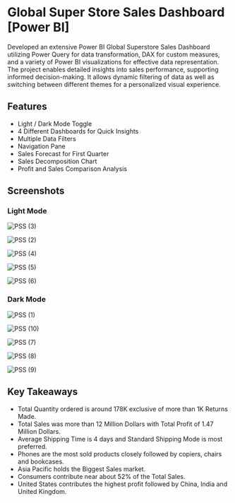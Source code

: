 # Global Super Store Sales Dashboard [Power BI]
Developed an extensive Power BI Global Superstore Sales Dashboard utilizing Power Query for data transformation, DAX for custom  measures, and a variety of Power BI visualizations for effective data representation. The project enables detailed insights into sales  performance, supporting informed decision-making. It allows dynamic filtering of data as well as switching between different themes for a personalized visual experience.

## Features

- Light / Dark Mode Toggle
- 4 Different Dashboards for Quick Insights
- Multiple Data Filters
- Navigation Pane
- Sales Forecast for First Quarter
- Sales Decomposition Chart
- Profit and Sales Comparison Analysis


## Screenshots
### Light Mode

![PSS (3)](https://github.com/jarsheenkaur/Global-Super-Store-Sales-Dashboard/assets/152518497/7f91564c-3426-4f56-8aad-f72b7165214c)

![PSS (2)](https://github.com/jarsheenkaur/Global-Super-Store-Sales-Dashboard/assets/152518497/e05ada8f-317d-4d68-bb67-550db7f55607)

![PSS (4)](https://github.com/jarsheenkaur/Global-Super-Store-Sales-Dashboard/assets/152518497/5293c62d-e7a7-43fa-bd2f-fd56a8a35269)

![PSS (5)](https://github.com/jarsheenkaur/Global-Super-Store-Sales-Dashboard/assets/152518497/aad35197-6970-4129-872a-8b02c1ea817f)

![PSS (6)](https://github.com/jarsheenkaur/Global-Super-Store-Sales-Dashboard/assets/152518497/fffe6ffe-8b3e-4d2a-8ce1-9e36c6f2b779)


### Dark Mode

![PSS (1)](https://github.com/jarsheenkaur/Global-Super-Store-Sales-Dashboard/assets/152518497/0f7afad5-aebe-4ad7-8235-ae6cf1a480cf)

![PSS (10)](https://github.com/jarsheenkaur/Global-Super-Store-Sales-Dashboard/assets/152518497/cd89c2fb-501f-4127-9fbd-9ab4f5804aec)

![PSS (7)](https://github.com/jarsheenkaur/Global-Super-Store-Sales-Dashboard/assets/152518497/1f26c061-c9b9-4d04-8397-34e050c00c89)

![PSS (8)](https://github.com/jarsheenkaur/Global-Super-Store-Sales-Dashboard/assets/152518497/11a2bca8-2039-4622-a9b0-f496e6e6cde0)

![PSS (9)](https://github.com/jarsheenkaur/Global-Super-Store-Sales-Dashboard/assets/152518497/28aee2d7-419f-445c-a159-5dde6da6dec1)


## Key Takeaways

- Total Quantity ordered is around 178K exclusive of more than 1K Returns Made.
- Total Sales was more than 12 Million Dollars with Total Profit of 1.47 Million Dollars.
- Average Shipping Time is 4 days and Standard Shipping Mode is most preferred.
- Phones are the most sold products closely followed by copiers, chairs and bookcases.
- Asia Pacific holds the Biggest Sales market.
- Consumers contribute near about 52% of the Total Sales.
- United States contributes the highest profit followed by China, India and United Kingdom.



